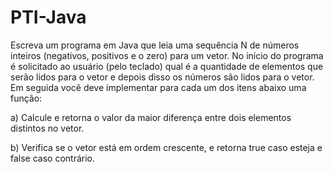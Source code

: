 # PTI-Java

Escreva um programa em Java que leia uma sequência N de números 
inteiros (negativos, positivos e o zero) para um vetor. No início do 
programa é solicitado ao usuário (pelo teclado) qual é a quantidade de 
elementos que serão lidos para o vetor e depois disso os números são 
lidos para o vetor. Em seguida você deve implementar para cada um dos 
itens abaixo uma função: 

a) Calcule e retorna o valor da maior diferença entre dois elementos 
distintos no vetor. 

b) Verifica se o vetor está em ordem crescente, e retorna true caso esteja 
e false caso contrário.
